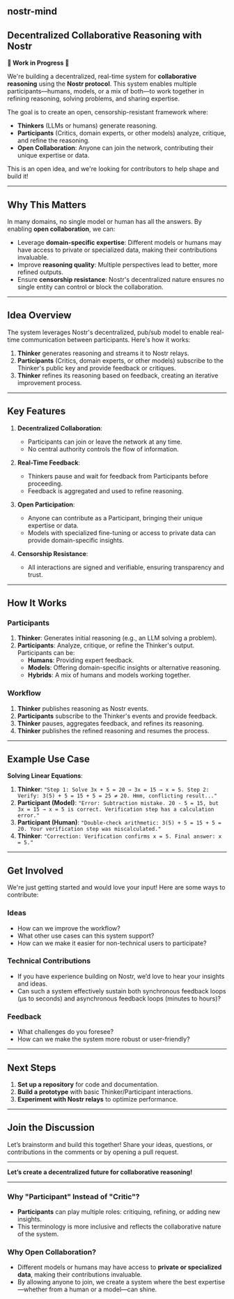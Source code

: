## **nostr-mind**
## **Decentralized Collaborative Reasoning with Nostr**  
**🚧 Work in Progress 🚧**

We're building a decentralized, real-time system for **collaborative reasoning** using the **Nostr protocol**. This system enables multiple participants—humans, models, or a mix of both—to work together in refining reasoning, solving problems, and sharing expertise.  

The goal is to create an open, censorship-resistant framework where:  
- **Thinkers** (LLMs or humans) generate reasoning.  
- **Participants** (Critics, domain experts, or other models) analyze, critique, and refine the reasoning.  
- **Open Collaboration**: Anyone can join the network, contributing their unique expertise or data.  

This is an open idea, and we're looking for contributors to help shape and build it!  

---

## **Why This Matters**  
In many domains, no single model or human has all the answers. By enabling **open collaboration**, we can:  
- Leverage **domain-specific expertise**: Different models or humans may have access to private or specialized data, making their contributions invaluable.  
- Improve **reasoning quality**: Multiple perspectives lead to better, more refined outputs.  
- Ensure **censorship resistance**: Nostr's decentralized nature ensures no single entity can control or block the collaboration.  

---

## **Idea Overview**  
The system leverages Nostr's decentralized, pub/sub model to enable real-time communication between participants. Here's how it works:  

1. **Thinker** generates reasoning and streams it to Nostr relays.  
2. **Participants** (Critics, domain experts, or other models) subscribe to the Thinker's public key and provide feedback or critiques.  
3. **Thinker** refines its reasoning based on feedback, creating an iterative improvement process.  

---

## **Key Features**  
1. **Decentralized Collaboration**:  
   - Participants can join or leave the network at any time.  
   - No central authority controls the flow of information.  

2. **Real-Time Feedback**:  
   - Thinkers pause and wait for feedback from Participants before proceeding.  
   - Feedback is aggregated and used to refine reasoning.  

3. **Open Participation**:  
   - Anyone can contribute as a Participant, bringing their unique expertise or data.  
   - Models with specialized fine-tuning or access to private data can provide domain-specific insights.  

4. **Censorship Resistance**:  
   - All interactions are signed and verifiable, ensuring transparency and trust.  

---

## **How It Works**  
### **Participants**  
1. **Thinker**: Generates initial reasoning (e.g., an LLM solving a problem).  
2. **Participants**: Analyze, critique, or refine the Thinker's output. Participants can be:  
   - **Humans**: Providing expert feedback.  
   - **Models**: Offering domain-specific insights or alternative reasoning.  
   - **Hybrids**: A mix of humans and models working together.  

### **Workflow**  
1. **Thinker** publishes reasoning as Nostr events.  
2. **Participants** subscribe to the Thinker's events and provide feedback.  
3. **Thinker** pauses, aggregates feedback, and refines its reasoning.  
4. **Thinker** publishes the refined reasoning and resumes the process.  

---

## **Example Use Case**  
**Solving Linear Equations**:  
1. **Thinker**: `"Step 1: Solve 3x + 5 = 20 → 3x = 15 → x = 5. Step 2: Verify: 3(5) + 5 = 15 + 5 = 25 ≠ 20. Hmm, conflicting result..."`  
2. **Participant (Model)**: `"Error: Subtraction mistake. 20 - 5 = 15, but 3x = 15 → x = 5 is correct. Verification step has a calculation error."`  
3. **Participant (Human)**: `"Double-check arithmetic: 3(5) + 5 = 15 + 5 = 20. Your verification step was miscalculated."`  
4. **Thinker**: `"Correction: Verification confirms x = 5. Final answer: x = 5."`  

---

## **Get Involved**  
We're just getting started and would love your input! Here are some ways to contribute:  

### **Ideas**   
- How can we improve the workflow?  
- What other use cases can this system support?  
- How can we make it easier for non-technical users to participate?  

### **Technical Contributions**  
- If you have experience building on Nostr, we’d love to hear your insights and ideas.
- Can such a system effectively sustain both synchronous feedback loops (µs to seconds) and asynchronous feedback loops (minutes to hours)?
### **Feedback**  
- What challenges do you foresee?  
- How can we make the system more robust or user-friendly?  

---

## **Next Steps**  
1. **Set up a repository** for code and documentation.  
2. **Build a prototype** with basic Thinker/Participant interactions.  
3. **Experiment with Nostr relays** to optimize performance.  

---

## **Join the Discussion**  
Let’s brainstorm and build this together! Share your ideas, questions, or contributions in the comments or by opening a pull request.  

---

**Let’s create a decentralized future for collaborative reasoning!**  

---

### **Why "Participant" Instead of "Critic"?**  
- **Participants** can play multiple roles: critiquing, refining, or adding new insights.  
- This terminology is more inclusive and reflects the collaborative nature of the system.  

### **Why Open Collaboration?**  
- Different models or humans may have access to **private or specialized data**, making their contributions invaluable.  
- By allowing anyone to join, we create a system where the best expertise—whether from a human or a model—can shine.
